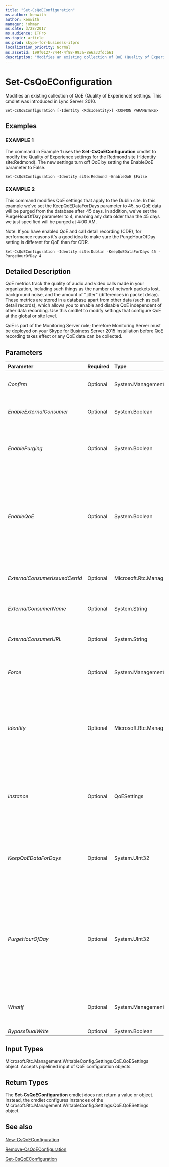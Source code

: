 ```yaml
---
title: "Set-CsQoEConfiguration"
ms.author: kenwith
author: kenwith
manager: johmar
ms.date: 3/28/2017
ms.audience: ITPro
ms.topic: article
ms.prod: skype-for-business-itpro
localization_priority: Normal
ms.assetid: 199f0127-7444-4f88-993a-8e6a33fdcb61
description: "Modifies an existing collection of QoE (Quality of Experience) settings. This cmdlet was introduced in Lync Server 2010."
---
```


# Set-CsQoEConfiguration
 
Modifies an existing collection of QoE (Quality of Experience) settings. This cmdlet was introduced in Lync Server 2010.
  
```
Set-CsQoEConfiguration [-Identity <XdsIdentity>] <COMMON PARAMETERS>

```

## Examples

### EXAMPLE 1

The command in Example 1 uses the **Set-CsQoEConfiguration** cmdlet to modify the Quality of Experience settings for the Redmond site (-Identity site:Redmond). The new settings turn off QoE by setting the EnableQoE parameter to False.
  
```
Set-CsQoEConfiguration -Identity site:Redmond -EnableQoE $False
```

### EXAMPLE 2

This command modifies QoE settings that apply to the Dublin site. In this example we've set the KeepQoEDataForDays parameter to 45, so QoE data will be purged from the database after 45 days. In addition, we've set the PurgeHourOfDay parameter to 4, meaning any data older than the 45 days we just specified will be purged at 4:00 AM.
  
Note: If you have enabled QoE and call detail recording (CDR), for performance reasons it's a good idea to make sure the PurgeHourOfDay setting is different for QoE than for CDR.
  
```
Set-CsQoEConfiguration -Identity site:Dublin -KeepQoEDataForDays 45 -PurgeHourOfDay 4
```

## Detailed Description

QoE metrics track the quality of audio and video calls made in your organization, including such things as the number of network packets lost, background noise, and the amount of "jitter" (differences in packet delay). These metrics are stored in a database apart from other data (such as call detail records), which allows you to enable and disable QoE independent of other data recording. Use this cmdlet to modify settings that configure QoE at the global or site level.
  
QoE is part of the Monitoring Server role; therefore Monitoring Server must be deployed on your Skype for Business Server 2015 installation before QoE recording takes effect or any QoE data can be collected.
  
## Parameters

|**Parameter**|**Required**|**Type**|**Description**|
|:-----|:-----|:-----|:-----|
| _Confirm_ <br/> |Optional  <br/> |System.Management.Automation.SwitchParameter  <br/> |Prompts you for confirmation before executing the command.  <br/> |
| _EnableExternalConsumer_ <br/> |Optional  <br/> |System.Boolean  <br/> |Specifies whether an external consumer is able to receive QoE reports.  <br/> |
| _EnablePurging_ <br/> |Optional  <br/> |System.Boolean  <br/> |Specifies whether records will be purged after the duration defined in the KeepQoEDataForDays property has elapsed.  <br/> |
| _EnableQoE_ <br/> |Optional  <br/> |System.Boolean  <br/> |Specifies whether QoE records will be collected and saved to the monitoring database.  <br/> Note that even if EnableQoE is set to True, QoE data will not be collected unless a Monitoring Server has been deployed and associated with a Registrar pool.  <br/> |
| _ExternalConsumerIssuedCertId_ <br/> |Optional  <br/> |Microsoft.Rtc.Management.WritableConfig.BaseTypes.IssuedCertId  <br/> |The certificate ID of the certificate that allows access to the external consumer web service.  <br/> |
| _ExternalConsumerName_ <br/> |Optional  <br/> |System.String  <br/> |The friendly name of the external consumer of the QoE report.  <br/> |
| _ExternalConsumerURL_ <br/> |Optional  <br/> |System.String  <br/> |The URL of the external consumer to which the QoE reports will be posted.  <br/> |
| _Force_ <br/> |Optional  <br/> |System.Management.Automation.SwitchParameter  <br/> |Suppresses any confirmation prompts that would otherwise be displayed before making changes.  <br/> |
| _Identity_ <br/> |Optional  <br/> |Microsoft.Rtc.Management.Xds.XdsIdentity  <br/> |The unique identifier of the settings you want to modify. Possible values are global and site:\<site name\>, where \<site name\> is the name of the site in your Skype for Business Server 2015 deployment to which you want to apply the changes.  <br/> |
| _Instance_ <br/> |Optional  <br/> |QoESettings  <br/> |An object reference to a QoE configuration object. This object must be of type QoESettings and can be retrieved by calling the **Get-CsQoEConfiguration** cmdlet. <br/> |
| _KeepQoEDataForDays_ <br/> |Optional  <br/> |System.UInt32  <br/> |The number of days QoE data will be stored before being purged from the database. This value is ignored if EnablePurging is set to False.  <br/> Must be a value from 1 through 2562.  <br/> |
| _PurgeHourOfDay_ <br/> |Optional  <br/> |System.UInt32  <br/> |The hour of the day that QoE records that have exceeded the number of days specified in the KeepQoEDataForDays property will be purged.  <br/> Must be a value 0 through 23, representing the hour of the day. For example, 0 would be midnight, 13 would be 1:00 PM.  <br/> |
| _WhatIf_ <br/> |Optional  <br/> |System.Management.Automation.SwitchParameter  <br/> |Describes what would happen if you executed the command without actually executing the command.  <br/> |
| _BypassDualWrite_ <br/> |Optional  <br/> |System.Boolean  <br/> |PARAMVALUE: $true | $false  <br/> |
   
## Input Types

Microsoft.Rtc.Management.WritableConfig.Settings.QoE.QoESettings object. Accepts pipelined input of QoE configuration objects.
  
## Return Types

The **Set-CsQoEConfiguration** cmdlet does not return a value or object. Instead, the cmdlet configures instances of the Microsoft.Rtc.Management.WritableConfig.Settings.QoE.QoESettings object.
  
## See also

#### 

[New-CsQoEConfiguration](new-csqoeconfiguration.md)
  
[Remove-CsQoEConfiguration](remove-csqoeconfiguration.md)
  
[Get-CsQoEConfiguration](get-csqoeconfiguration.md)

